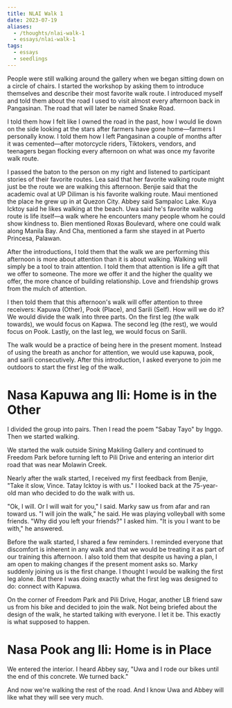 ```yaml
---
title: NLAI Walk 1
date: 2023-07-19
aliases:
  - /thoughts/nlai-walk-1
  - essays/nlai-walk-1
tags:
  - essays
  - seedlings
---
```

People were still walking around the gallery when we began sitting down on a circle of chairs. I started the workshop by asking them to introduce themselves and describe their most favorite walk route. I introduced myself and told them about the road I used to visit almost every afternoon back in Pangasinan. The road that will later be named Snake Road.

I told them how I felt like I owned the road in the past, how I would lie down on the side looking at the stars after farmers have gone home—farmers I personally know. I told them how I left Pangasinan a couple of months after it was cemented—after motorcycle riders, Tiktokers, vendors, and teenagers began flocking every afternoon on what was once my favorite walk route.

I passed the baton to the person on my right and listened to participant stories of their favorite routes. Lea said that her favorite walking route might just be the route we are walking this afternoon. Benjie said that the academic oval at UP Diliman is his favorite walking route. Maui mentioned the place he grew up in at Quezon City. Abbey said Sampaloc Lake. Kuya Icktoy said he likes walking at the beach. Uwa said he's favorite walking route is life itself—a walk where he encounters many people whom he could show kindness to. Bien mentioned Roxas Boulevard, where one could walk along Manila Bay. And Cha, mentioned a farm she stayed in at Puerto Princesa, Palawan.

After the introductions, I told them that the walk we are performing this afternoon is more about attention than it is about walking. Walking will simply be a tool to train attention. I told them that attention is life a gift that we offer to someone. The more we offer it and the higher the quality we offer, the more chance of building relationship. Love and friendship grows from the mulch of attention.

I then told them that this afternoon's walk will offer attention to three receivers: Kapuwa (Other), Pook (Place), and Sarili (Self). How will we do it? We would divide the walk into three parts. On the first leg (the walk towards), we would focus on Kapwa. The second leg (the rest), we would focus on Pook. Lastly, on the last leg, we would focus on Sarili.

The walk would be a practice of being here in the present moment. Instead of using the breath as anchor for attention, we would use kapuwa, pook, and sarili consecutively. After this introduction, I asked everyone to join me outdoors to start the first leg of the walk.

# Nasa Kapuwa ang Ili: Home is in the Other

I divided the group into pairs. Then I read the poem "Sabay Tayo" by Inggo. Then we started walking.

We started the walk outside Sining Makiling Gallery and continued to Freedom Park before turning left to Pili Drive and entering an interior dirt road that was near Molawin Creek.

Nearly after the walk started, I received my first feedback from Benjie, "Take it slow, Vince. Tatay Icktoy is with us." I looked back at the 75-year-old man who decided to do the walk with us.

"Ok, I will. Or I will wait for you," I said. Marky saw us from afar and ran toward us. "I will join the walk," he said. He was playing volleyball with some friends. "Why did you left your friends?" I asked him. "It is you I want to be with," he answered.

Before the walk started, I shared a few reminders. I reminded everyone that discomfort is inherent in any walk and that we would be treating it as part of our training this afternoon. I also told them that despite us having a plan, I am open to making changes if the present moment asks so. Marky suddenly joining us is the first change. I thought I would be walking the first leg alone. But there I was doing exactly what the first leg was designed to do: connect with Kapuwa.

On the corner of Freedom Park and Pili Drive, Hogar, another LB friend saw us from his bike and decided to join the walk. Not being briefed about the design of the walk, he started talking with everyone. I let it be. This exactly is what supposed to happen.

# Nasa Pook ang Ili: Home is in Place

We entered the interior. I heard Abbey say, "Uwa and I rode our bikes until the end of this concrete. We turned back."

And now we're walking the rest of the road. And I know Uwa and Abbey will like what they will see very much.